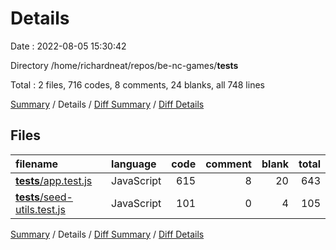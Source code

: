 # Details

Date : 2022-08-05 15:30:42

Directory /home/richardneat/repos/be-nc-games/__tests__

Total : 2 files,  716 codes, 8 comments, 24 blanks, all 748 lines

[Summary](results.md) / Details / [Diff Summary](diff.md) / [Diff Details](diff-details.md)

## Files
| filename | language | code | comment | blank | total |
| :--- | :--- | ---: | ---: | ---: | ---: |
| [__tests__/app.test.js](/__tests__/app.test.js) | JavaScript | 615 | 8 | 20 | 643 |
| [__tests__/seed-utils.test.js](/__tests__/seed-utils.test.js) | JavaScript | 101 | 0 | 4 | 105 |

[Summary](results.md) / Details / [Diff Summary](diff.md) / [Diff Details](diff-details.md)
